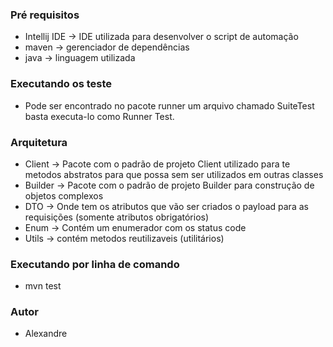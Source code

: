 ### Pré requisitos

* Intellij IDE -> IDE utilizada para desenvolver o script de automação
* maven -> gerenciador de dependências
* java -> linguagem utilizada

### Executando os teste

* Pode ser encontrado no pacote runner um arquivo chamado SuiteTest basta executa-lo como Runner Test.

### Arquitetura

* Client -> Pacote com o padrão de projeto Client utilizado para te metodos abstratos para que possa sem ser utilizados em outras classes
* Builder -> Pacote com o padrão de projeto Builder para construção de objetos complexos
* DTO -> Onde tem os atributos que vão ser criados o payload para as requisições (somente atributos obrigatórios)
* Enum -> Contém um enumerador com os status code
* Utils -> contém metodos reutilizaveis (utilitários)

### Executando por linha de comando

* mvn test

### Autor

* Alexandre 
